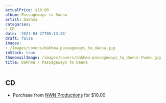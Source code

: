 ```yaml
---
actualPrice: $10.00
album: Passageways to Daena
artist: Dakhma
categories:
- CD
date: '2023-04-27T05:13:36'
draft: false
images:
- /images/covers/dakhma-passageways_to_daena.jpg
inStock: true
thumbnailImage: /images/covers/dakhma-passageways_to_daena-thumb.jpg
title: Dakhma - Passageways to Daena
---
```


## CD
* Purchase from [NWN Productions](http://shop.nwnprod.com/index.php?route=product/product&path=93&product_id=6976&sort=pd.name&order=ASC) for $10.00
